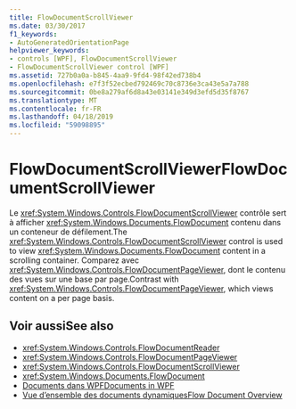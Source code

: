 ```yaml
---
title: FlowDocumentScrollViewer
ms.date: 03/30/2017
f1_keywords:
- AutoGeneratedOrientationPage
helpviewer_keywords:
- controls [WPF], FlowDocumentScrollViewer
- FlowDocumentScrollViewer control [WPF]
ms.assetid: 727b0a0a-b845-4aa9-9fd4-98f42ed738b4
ms.openlocfilehash: e7f3f52ecbed792469c70c8736e3ca43e5a7a788
ms.sourcegitcommit: 0be8a279af6d8a43e03141e349d3efd5d35f8767
ms.translationtype: MT
ms.contentlocale: fr-FR
ms.lasthandoff: 04/18/2019
ms.locfileid: "59098895"
---
```

# <a name="flowdocumentscrollviewer"></a><span data-ttu-id="c676e-102">FlowDocumentScrollViewer</span><span class="sxs-lookup"><span data-stu-id="c676e-102">FlowDocumentScrollViewer</span></span>
<span data-ttu-id="c676e-103">Le <xref:System.Windows.Controls.FlowDocumentScrollViewer> contrôle sert à afficher <xref:System.Windows.Documents.FlowDocument> contenu dans un conteneur de défilement.</span><span class="sxs-lookup"><span data-stu-id="c676e-103">The <xref:System.Windows.Controls.FlowDocumentScrollViewer> control is used to view <xref:System.Windows.Documents.FlowDocument> content in a scrolling container.</span></span> <span data-ttu-id="c676e-104">Comparez avec <xref:System.Windows.Controls.FlowDocumentPageViewer>, dont le contenu des vues sur une base par page.</span><span class="sxs-lookup"><span data-stu-id="c676e-104">Contrast with <xref:System.Windows.Controls.FlowDocumentPageViewer>, which views content on a per page basis.</span></span>  
  
## <a name="see-also"></a><span data-ttu-id="c676e-105">Voir aussi</span><span class="sxs-lookup"><span data-stu-id="c676e-105">See also</span></span>

- <xref:System.Windows.Controls.FlowDocumentReader>
- <xref:System.Windows.Controls.FlowDocumentPageViewer>
- <xref:System.Windows.Controls.FlowDocumentScrollViewer>
- <xref:System.Windows.Documents.FlowDocument>
- [<span data-ttu-id="c676e-106">Documents dans WPF</span><span class="sxs-lookup"><span data-stu-id="c676e-106">Documents in WPF</span></span>](../advanced/documents-in-wpf.md)
- [<span data-ttu-id="c676e-107">Vue d’ensemble des documents dynamiques</span><span class="sxs-lookup"><span data-stu-id="c676e-107">Flow Document Overview</span></span>](../advanced/flow-document-overview.md)
